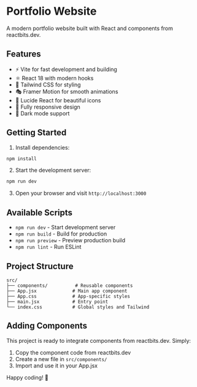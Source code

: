 # Portfolio Website

A modern portfolio website built with React and components from reactbits.dev.

## Features

- ⚡ Vite for fast development and building
- ⚛️ React 18 with modern hooks
- 🎨 Tailwind CSS for styling
- 🎭 Framer Motion for smooth animations
- 🎯 Lucide React for beautiful icons
- 📱 Fully responsive design
- 🌙 Dark mode support

## Getting Started

1. Install dependencies:
```bash
npm install
```

2. Start the development server:
```bash
npm run dev
```

3. Open your browser and visit `http://localhost:3000`

## Available Scripts

- `npm run dev` - Start development server
- `npm run build` - Build for production
- `npm run preview` - Preview production build
- `npm run lint` - Run ESLint

## Project Structure

```
src/
├── components/          # Reusable components
├── App.jsx             # Main app component
├── App.css             # App-specific styles
├── main.jsx            # Entry point
└── index.css           # Global styles and Tailwind
```

## Adding Components

This project is ready to integrate components from reactbits.dev. Simply:

1. Copy the component code from reactbits.dev
2. Create a new file in `src/components/`
3. Import and use it in your App.jsx

Happy coding! 🚀
